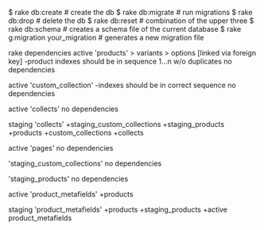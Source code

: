 $ rake db:create # create the db
$ rake db:migrate # run migrations
$ rake db:drop # delete the db
$ rake db:reset # combination of the upper three
$ rake db:schema # creates a schema file of the current database
$ rake g:migration your_migration # generates a new migration file

rake dependencies
active 'products' > variants > options [linked via foreign key]
  -product indexes should be in sequence 1...n w/o duplicates
  no dependencies

active 'custom_collection'
  -indexes should be in correct sequence
  no dependencies

active 'collects'
  no dependencies

staging 'collects'
  +staging_custom_collections
  +staging_products
  +products
  +custom_collections
  +collects

active 'pages'
  no dependencies

'staging_custom_collections'
  no dependencies

'staging_products'
  no dependencies

active 'product_metafields'
  +products

staging 'product_metafields'
  +products
  +staging_products
  +active product_metafields
